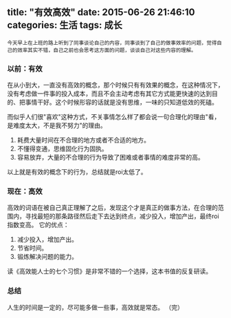 title: "有效高效"
date: 2015-06-26 21:46:10
categories: 生活
tags: 成长
---
    今天早上在上班的路上听到了同事谈论自己的内容，同事谈到了自己的做事效率的问题，觉得自己的效率其实不错，自己之前也会思考这方面的问题，谈谈自己对这些内容的理解。
<!--more-->
### 以前：有效
在从小到大，一直没有高效的概念，那个时候只有有效果的概念，在这种情况下，没有考虑做一件事的投入成本，而且不会主动考虑有其它方式能更快速的达到目的、把事情干好。这个时候形容的话就是没有思维，一味的只知道低效的死磕。

而似乎人们很"喜欢"这种方式，不关事情怎么样了都会说一句合理化的理由"看，是难度太大，不是我不努力"的理由。

1. 耗费大量时间在不合理的地方或者不合适的地方。
2. 不懂得变通，思维固化行为固执。
3. 容易放弃，大量的不合理的行为导致了困难或者事情的难度非常的高。

以上就是有效的概念下的行为，总结就是roi太低了。

### 现在：高效
高效的词语在被自己真正理解了之后，发现这个才是真正的做事方法，在合理的范围内，寻找最短的那条路径然后走下去达到终点，减少投入，增加产出，最终roi指数变高。
它的优点：
1. 减少投入，增加产出。
2. 节省时间。
3. 锻炼解决问题的能力。

读《高效能人士的七个习惯》是非常不错的一个选择，这本书值的反复研读。

### 总结
人生的时间是一定的，尽可能多做一些事，高效就是常态。
（完）
